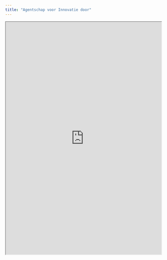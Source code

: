 ```yaml
---
title: "Agentschap voor Innovatie door"
---
```




<iframe height="750" width="100%" src="https://ewelton.github.io/ktest/wiki.html#Agentschap%20voor%20Innovatie%20door"></iframe>
